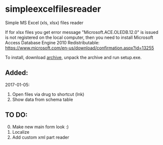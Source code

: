 # simpleexcelfilesreader
Simple MS Excel (xls, xlsx) files reader

If for xlsx files you get error message "Microsoft.ACE.OLEDB.12.0" is issued is not registered on the local computer, then you need to install Microsoft Access Database Engine 2010 Redistributable:
https://www.microsoft.com/en-us/download/confirmation.aspx?id=13255

To install, download [archive](https://github.com/BlackEric001/simpleexcelfilesreader/releases/download/v1.0beta/ExcelReader_v1.0beta.zip), unpack the archive and run setup.exe.

## Added: 

2017-01-05:

1. Open files via drug to shortcut (lnk)
2. Show data from schema table


## TO DO:

0. Make new main form look :)
1. Localize
2. Add custom xml part reader
